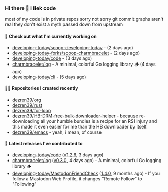 ### Hi there 👋 i liek code
most of my code is in private repos sorry not sorry git commit graphs aren't real they don't exist a myth passed down from upstream

#### 👷 Check out what I'm currently working on

- [developing-today/scoop-developing-today](https://github.com/developing-today/scoop-developing-today) -  (2 days ago)
- [developing-today-forks/scoop-charmbracelet](https://github.com/developing-today-forks/scoop-charmbracelet) -  (2 days ago)
- [developing-today/code](https://github.com/developing-today/code) -  (3 days ago)
- [charmbracelet/log](https://github.com/charmbracelet/log) - A minimal, colorful Go logging library 🪵 (4 days ago)
- [developing-today/cli](https://github.com/developing-today/cli) -  (5 days ago)

#### 👨‍💻 Repositories I created recently

- [dezren39/org](https://github.com/dezren39/org)
- [dezren39/rust](https://github.com/dezren39/rust)
- [dezren39/for-loop](https://github.com/dezren39/for-loop)
- [dezren39/HB-DRM-free-bulk-downloader-helper](https://github.com/dezren39/HB-DRM-free-bulk-downloader-helper) - because re-downloading all your humble bundles is a recipe for an RSI injury and this made it even easier for me than the HB downloader by itself.
- [dezren39/emacs](https://github.com/dezren39/emacs) - yeah, i mean, of course

#### 🚀 Latest releases I've contributed to

- [developing-today/code](https://github.com/developing-today/code) ([v1.2.6](https://github.com/developing-today/code/releases/tag/v1.2.6), 3 days ago)
- [charmbracelet/log](https://github.com/charmbracelet/log) ([v0.3.0](https://github.com/charmbracelet/log/releases/tag/v0.3.0), 4 days ago) - A minimal, colorful Go logging library 🪵
- [developing-today/MastodonFriendCheck](https://github.com/developing-today/MastodonFriendCheck) ([1.4.0](https://github.com/developing-today/MastodonFriendCheck/releases/tag/1.4.0), 9 months ago) - If you follow a Mastodon Web Profile, it changes &#34;Remote Follow&#34; to &#34;Following&#34;

